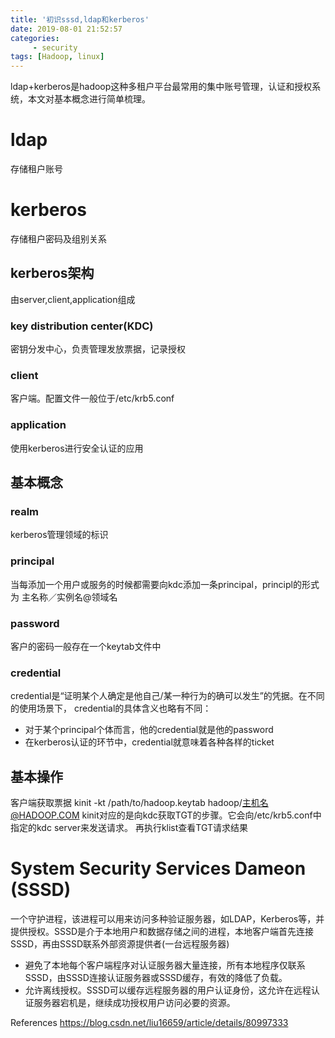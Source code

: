 ```yaml
---
title: '初识sssd,ldap和kerberos'
date: 2019-08-01 21:52:57
categories:
	 - security
tags: [Hadoop, linux]
---
```

ldap+kerberos是hadoop这种多租户平台最常用的集中账号管理，认证和授权系统，本文对基本概念进行简单梳理。
<!-- more --> 

# ldap
存储租户账号

# kerberos
存储租户密码及组别关系
## kerberos架构
由server,client,application组成
### key distribution center(KDC)
密钥分发中心，负责管理发放票据，记录授权
### client
客户端。配置文件一般位于/etc/krb5.conf
### application
使用kerberos进行安全认证的应用
## 基本概念
### realm
kerberos管理领域的标识
### principal
当每添加一个用户或服务的时候都需要向kdc添加一条principal，principl的形式为 主名称／实例名@领域名
### password
客户的密码一般存在一个keytab文件中
### credential
credential是“证明某个人确定是他自己/某一种行为的确可以发生”的凭据。在不同的使用场景下， credential的具体含义也略有不同：
+ 对于某个principal个体而言，他的credential就是他的password
+ 在kerberos认证的环节中，credential就意味着各种各样的ticket

## 基本操作
客户端获取票据
kinit -kt /path/to/hadoop.keytab hadoop/主机名@HADOOP.COM
kinit对应的是向kdc获取TGT的步骤。它会向/etc/krb5.conf中指定的kdc server来发送请求。
再执行klist查看TGT请求结果

# System Security Services Dameon (SSSD)
一个守护进程，该进程可以用来访问多种验证服务器，如LDAP，Kerberos等，并提供授权。SSSD是介于本地用户和数据存储之间的进程，本地客户端首先连接SSSD，再由SSSD联系外部资源提供者(一台远程服务器)

* 避免了本地每个客户端程序对认证服务器大量连接，所有本地程序仅联系SSSD，由SSSD连接认证服务器或SSSD缓存，有效的降低了负载。
* 允许离线授权。SSSD可以缓存远程服务器的用户认证身份，这允许在远程认证服务器宕机是，继续成功授权用户访问必要的资源。


References
https://blog.csdn.net/liu16659/article/details/80997333 

